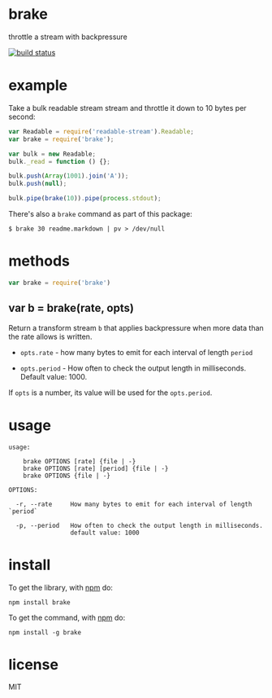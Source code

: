 # brake

throttle a stream with backpressure

[![build status](https://secure.travis-ci.org/substack/node-brake.png)](http://travis-ci.org/substack/node-brake)

# example

Take a bulk readable stream stream and throttle it down to 10 bytes per second:

``` js
var Readable = require('readable-stream').Readable;
var brake = require('brake');

var bulk = new Readable;
bulk._read = function () {};

bulk.push(Array(1001).join('A'));
bulk.push(null);

bulk.pipe(brake(10)).pipe(process.stdout);
```

There's also a `brake` command as part of this package:

```
$ brake 30 readme.markdown | pv > /dev/null

```

# methods

``` js
var brake = require('brake')
```

## var b = brake(rate, opts)

Return a transform stream `b` that applies
backpressure when more data than the rate allows is written.

* `opts.rate` - how many bytes to emit for each interval of length `period`

* `opts.period` - How often to check the output length in milliseconds.
Default value: 1000.

If `opts` is a number, its value will be used for the `opts.period`.

# usage

```
usage:
    
    brake OPTIONS [rate] {file | -}
    brake OPTIONS [rate] [period] {file | -}
    brake OPTIONS {file | -}

OPTIONS:

  -r, --rate     How many bytes to emit for each interval of length `period`
  
  -p, --period   How often to check the output length in milliseconds.
                 default value: 1000

```

# install

To get the library, with [npm](http://npmjs.org) do:

```
npm install brake
```

To get the command, with [npm](http://npmjs.org) do:

```
npm install -g brake
```

# license

MIT

